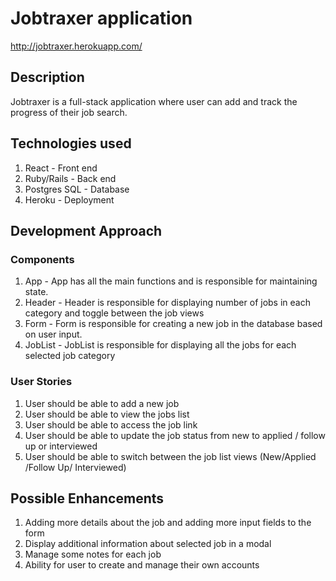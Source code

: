 # Jobtraxer application

http://jobtraxer.herokuapp.com/

## Description
Jobtraxer is a full-stack application where user can add and track the progress of their job search.

## Technologies used
1. React - Front end
2. Ruby/Rails - Back end
3. Postgres SQL - Database
4. Heroku - Deployment

## Development Approach
### Components
1. App - App has all the main functions and is responsible for maintaining state.
2. Header - Header is responsible for displaying number of jobs in each category and toggle between the job views
3. Form - Form is responsible for creating a new job in the database based on user input.
4. JobList - JobList is responsible for displaying all the jobs for each selected job category

### User Stories
1. User should be able to add a new job
2. User should be able to view the jobs list
3. User should be able to access the job link
4. User should be able to update the job status from new to applied / follow up or interviewed
5. User should be able to switch between the job list views (New/Applied /Follow Up/ Interviewed)

## Possible Enhancements
1. Adding more details about the job and adding more input fields to the form
2. Display additional information about selected job in a modal
3. Manage some notes for each job
4. Ability for user to create and manage their own accounts
